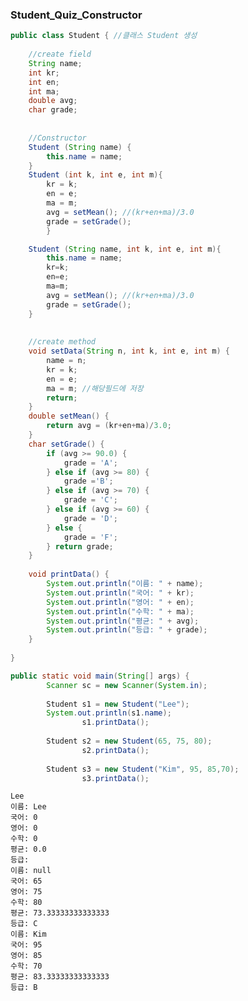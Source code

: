 ### Student_Quiz_Constructor

```java
public class Student { //클래스 Student 생성
	
	//create field
	String name;
	int kr;
	int en;
	int ma;
	double avg;
	char grade; 
	
	
	//Constructor
	Student (String name) {
		this.name = name;
	}
	Student (int k, int e, int m){
		kr = k;
		en = e;
		ma = m;
		avg = setMean(); //(kr+en+ma)/3.0
		grade = setGrade();
		}

	Student (String name, int k, int e, int m){
		this.name = name;
		kr=k;
		en=e;
		ma=m;
		avg = setMean(); //(kr+en+ma)/3.0
		grade = setGrade();
	}
	
	
	//create method
	void setData(String n, int k, int e, int m) {
		name = n;
		kr = k;
		en = e;
		ma = m; //해당필드에 저장
		return;
	}
	double setMean() {
		return avg = (kr+en+ma)/3.0;
	}
	char setGrade() {
		if (avg >= 90.0) {
			grade = 'A';
		} else if (avg >= 80) {
			grade ='B';
		} else if (avg >= 70) {
			grade = 'C';
		} else if (avg >= 60) {
			grade = 'D';
		} else {
			grade = 'F';
		} return grade;
	}
	
	void printData() {
		System.out.println("이름: " + name);
		System.out.println("국어: " + kr);
		System.out.println("영어: " + en);
		System.out.println("수학: " + ma);
		System.out.println("평균: " + avg);
		System.out.println("등급: " + grade);
	}
	
}
```


```java
public static void main(String[] args) {
		Scanner sc = new Scanner(System.in);
		
		Student s1 = new Student("Lee");
		System.out.println(s1.name);
				s1.printData();
		
		Student s2 = new Student(65, 75, 80);
				s2.printData();
		
		Student s3 = new Student("Kim", 95, 85,70);
				s3.printData();
```
    Lee
    이름: Lee
    국어: 0
    영어: 0
    수학: 0
    평균: 0.0
    등급:
    이름: null
    국어: 65
    영어: 75
    수학: 80
    평균: 73.33333333333333
    등급: C
    이름: Kim
    국어: 95
    영어: 85
    수학: 70
    평균: 83.33333333333333
    등급: B
    
    
